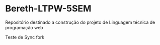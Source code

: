 # Bereth-LTPW-5SEM
Repositório destinado a construção do projeto de Linguagem técnica de programação web 

Teste de Sync fork
